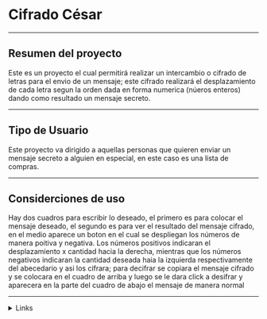 # Cifrado César

***

## Resumen del proyecto

Este es un proyecto el cual permitirá realizar un intercambio o cifrado de letras para el envio de un mensaje; este cifrado realizará el desplazamiento de cada letra segun la orden dada en forma numerica (núeros enteros) dando como resultado un mensaje secreto.

***
## Tipo de Usuario

Este proyecto va dirigido a aquellas personas que quieren enviar un mensaje secreto a alguien en especial, en este caso es una lista de compras.

***
## Considerciones de uso


Hay dos cuadros para escribir lo deseado, el primero es para colocar el mensaje deseado, el segundo es para ver el resultado del mensaje cifrado, en el medio aparece un boton en el cual se despliegan los números de manera poitiva y negativa. Los números positivos indicaran el desplazamiento x cantidad hacia la derecha, mientras que los números negativos indicaran la cantidad deseada haia la izquierda respectivamente del abecedario y asi los cifrara; para decifrar se copiara el mensaje cifrado y se colocara en el cuadro de arriba y luego se le dara click a desifrar y aparecera en la parte del cuadro de abajo el mensaje de manera normal 

***


  <details><summary>Links</summary><p>

  * http://localhost:3000